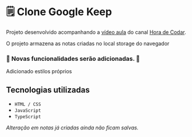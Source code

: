 # :spiral_notepad: Clone Google Keep

Projeto desenvolvido acompanhando a [vídeo aula](https://www.youtube.com/watch?v=TtDi0xrEvAE&t=2509) do canal [Hora de Codar](https://horadecodar.com.br/comunidade-hora-de-codar/?hsrc=Z29vZ2xlYWRz&gclid=Cj0KCQiA99ybBhD9ARIsALvZavX4iZdMNZRx0jcxx0HDv9TudGim07cGUjpALrZzUFsGfk3crKZaGygaAm5REALw_wcB).


O projeto armazena as notas criadas no local storage do navegador
### :construction: Novas funcionalidades serão adicionadas. :construction:

Adicionado estilos próprios

## Tecnologias utilizadas
* ``HTML / CSS``
* ``JavaScript``
* ``TypeScript``

*Alteração em notas já criadas ainda não ficam salvas.*